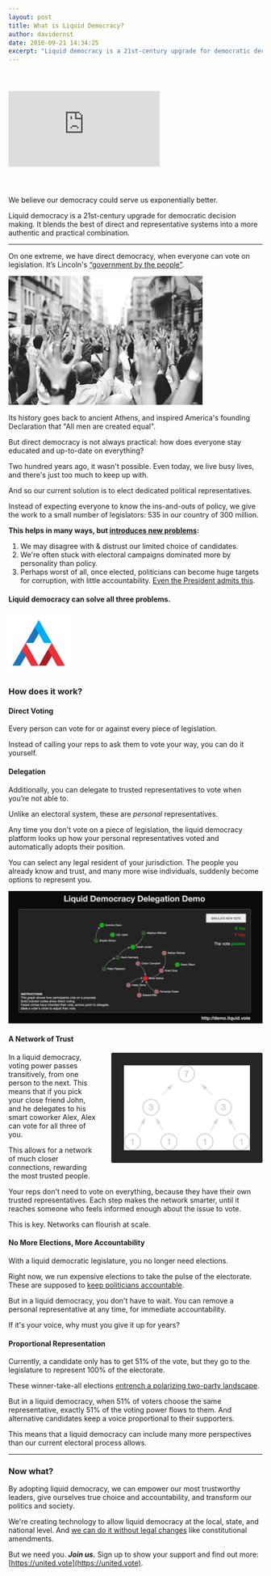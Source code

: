 ```yaml
---
layout: post
title: What is Liquid Democracy?
author: davidernst
date: 2016-09-21 14:34:25
excerpt: "Liquid democracy is a 21st-century upgrade for democratic decision making. It blends the best of direct and representative systems into an authentic and practical combination."
---
```


<iframe src="https://www.youtube.com/embed/BvA0J_2ZpIQ" frameborder="0" allowfullscreen style="margin: 40px auto"></iframe>

<br />

We believe our democracy could serve us exponentially better.

Liquid democracy is a 21st-century upgrade for democratic decision making. It blends the best of direct and representative systems into a more authentic and practical combination.

---------

On one extreme, we have direct democracy, when everyone can vote on legislation. It’s Lincoln's [“government by the people”](https://youtu.be/BvA0J_2ZpIQ?t=2m13s).

![](/assets/article_images/2016-09-21-what-is-liquid-democracy/crowd-raises-hands-photo.png)

Its history goes back to ancient Athens, and inspired America's founding Declaration that "All men are created equal".

But direct democracy is not always practical: how does everyone stay educated and up-to-date on everything?

Two hundred years ago, it wasn't possible. Even today, we live busy lives, and there's just too much to keep up with.

And so our current solution is to elect dedicated political representatives.

Instead of expecting everyone to know the ins-and-outs of policy, we give the work to a small number of legislators: 535 in our country of 300 million.

**This helps in many ways, but [introduces new problems](/assets/article_images/2016-09-21-what-is-liquid-democracy/congressional-approval-history.png):**

1. We may disagree with & distrust our limited choice of candidates.
2. We're often stuck with electoral campaigns dominated more by personality than policy.
3. Perhaps worst of all, once elected, politicians can become huge targets for corruption, with little accountability. [Even the President admits this](https://www.youtube.com/watch?v=e4tHW9_bb08).

#### Liquid democracy can solve all three problems.

<img src="/assets/icon-reduced-300.png" width="120" />

### How does it work?

#### Direct Voting

Every person can vote for or against every piece of legislation.

Instead of calling your reps to ask them to vote your way, you can do it yourself.

#### Delegation

<a name="delegation"></a>

Additionally, you can delegate to trusted representatives to vote when you’re not able to.

Unlike an electoral system, these are *personal* representatives.

Any time you don't vote on a piece of legislation, the liquid democracy platform looks up how your personal representatives voted and automatically adopts their position.

You can select any legal resident of your jurisdiction. The people you already know and trust, and many more wise individuals, suddenly become options to represent you.

[![Click this picture for an interactive demo of liquid democracy delegation](/assets/article_images/2016-09-21-what-is-liquid-democracy/liquid-democracy-simulation-screenshot.png)](https://demo.united.vote)

#### A Network of Trust

<img src="/assets/article_images/2016-09-21-what-is-liquid-democracy/voting_power_graphic.png" style="background-color: #252525; border-radius: 3px; float: right; margin-left: 28px; padding: 25px; width: 250px;" />

In a liquid democracy, voting power passes transitively, from one person to the next. This means that if you pick your close friend John, and he delegates to his smart coworker Alex, Alex can vote for all three of you.

This allows for a network of much closer connections, rewarding the most trusted people.

Your reps don't need to vote on everything, because they have their own trusted representatives. Each step makes the network smarter, until it reaches someone who feels informed enough about the issue to vote.

This is key. Networks can flourish at scale.

#### No More Elections, More Accountability

With a liquid democratic legislature, you no longer need elections.

Right now, we run expensive elections to take the pulse of the electorate. These are supposed to [keep politicians accountable](/2017/10/23/democracy-vs-corruption/).

But in a liquid democracy, you don't have to wait. You can remove a personal representative at any time, for immediate accountability.

If it's your voice, why must you give it up for years?

#### Proportional Representation

Currently, a candidate only has to get 51% of the vote, but they go to the legislature to represent 100% of the electorate.

These winner-take-all elections [entrench a polarizing two-party landscape](/2017/03/06/how-to-move-past-two-parties/).

But in a liquid democracy, when 51% of voters choose the same representative, exactly 51% of the voting power flows to them. And alternative candidates keep a voice proportional to their supporters.

This means that a liquid democracy can include many more perspectives than our current electoral process allows.

---------

### Now what?

By adopting liquid democracy, we can empower our most trustworthy leaders, give ourselves true choice and accountability, and transform our politics and society.

We're creating technology to allow liquid democracy at the local, state, and national level. And [we can do it without legal changes](/2017/07/04/running-liquid-democracy-candidates/) like constitutional amendments.

But we need you. ***Join us.*** Sign up to show your support and find out more: [https://united.vote](https://united.vote).
